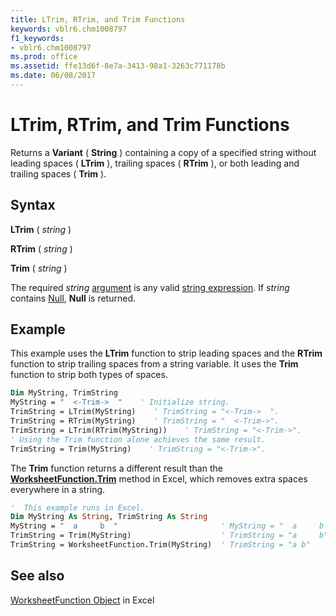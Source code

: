 ```yaml
---
title: LTrim, RTrim, and Trim Functions
keywords: vblr6.chm1008797
f1_keywords:
- vblr6.chm1008797
ms.prod: office
ms.assetid: ffe13d6f-8e7a-3413-98a1-3263c771178b
ms.date: 06/08/2017
---
```



# LTrim, RTrim, and Trim Functions

Returns a  **Variant** ( **String** ) containing a copy of a specified string without leading spaces ( **LTrim** ), trailing spaces ( **RTrim** ), or both leading and trailing spaces ( **Trim** ).


## Syntax

**LTrim** ( _string_ ) 

**RTrim** ( _string_ ) 

**Trim** ( _string_ )

The required  _string_ [argument](vbe-glossary.md) is any valid [string expression](vbe-glossary.md). If  _string_ contains [Null](vbe-glossary.md),  **Null** is returned.


## Example

This example uses the  **LTrim** function to strip leading spaces and the **RTrim** function to strip trailing spaces from a string variable. It uses the **Trim** function to strip both types of spaces.

```vb
Dim MyString, TrimString
MyString = "  <-Trim->  "    ' Initialize string.
TrimString = LTrim(MyString)    ' TrimString = "<-Trim->  ".
TrimString = RTrim(MyString)    ' TrimString = "  <-Trim->".
TrimString = LTrim(RTrim(MyString))    ' TrimString = "<-Trim->".
' Using the Trim function alone achieves the same result.
TrimString = Trim(MyString)    ' TrimString = "<-Trim->".
```

The **Trim** function returns a different result than the **[WorksheetFunction.Trim](https://msdn.microsoft.com/en-us/vba/excel-vba/articles/worksheetfunction-trim-method-excel)** method in Excel, which removes extra spaces everywhere in a string.

```vb
'  This example runs in Excel.
Dim MyString As String, TrimString As String
MyString = "  a     b  "                       ' MyString = "  a     b  "
TrimString = Trim(MyString)                    ' TrimString = "a     b"
TrimString = WorksheetFunction.Trim(MyString)  ' TrimString = "a b"
```

## See also

[WorksheetFunction Object](https://msdn.microsoft.com/en-us/vba/excel-vba/articles/worksheetfunction-object-excel) in Excel
